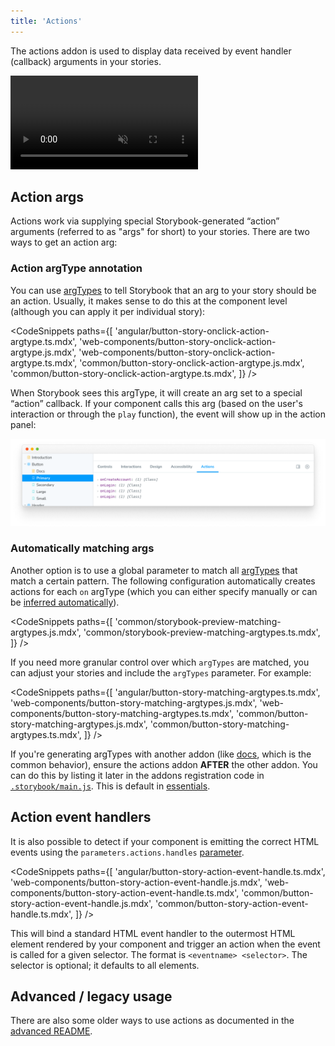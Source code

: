 ```yaml
---
title: 'Actions'
---
```


<YouTubeCallout id="BTIuTuoHsQc" title="STOP logging with Storybook Actions" />

The actions addon is used to display data received by event handler (callback) arguments in your stories.

<video autoPlay muted playsInline loop>
  <source
    src="addon-actions-demo-optimized.mp4"
    type="video/mp4"
  />
</video>

## Action args

Actions work via supplying special Storybook-generated “action” arguments (referred to as "args" for short) to your stories. There are two ways to get an action arg:

### Action argType annotation

You can use [argTypes](../api/argtypes.md) to tell Storybook that an arg to your story should be an action. Usually, it makes sense to do this at the component level (although you can apply it per individual story):

<!-- prettier-ignore-start -->

<CodeSnippets
  paths={[
    'angular/button-story-onclick-action-argtype.ts.mdx',
    'web-components/button-story-onclick-action-argtype.js.mdx',
    'web-components/button-story-onclick-action-argtype.ts.mdx',
    'common/button-story-onclick-action-argtype.js.mdx',
    'common/button-story-onclick-action-argtype.ts.mdx',
  ]}
/>

<!-- prettier-ignore-end -->

When Storybook sees this argType, it will create an arg set to a special “action” callback. If your component calls this arg (based on the user's interaction or through the `play` function), the event will show up in the action panel:

![Essential Actions addon usage](./addon-actions-screenshot.png)

### Automatically matching args

Another option is to use a global parameter to match all [argTypes](../api/argtypes.md) that match a certain pattern. The following configuration automatically creates actions for each `on` argType (which you can either specify manually or can be [inferred automatically](../api/argtypes.md#automatic-argtype-inference)).

<!-- prettier-ignore-start -->

<CodeSnippets
  paths={[
    'common/storybook-preview-matching-argtypes.js.mdx',
    'common/storybook-preview-matching-argtypes.ts.mdx',
  ]}
/>

<!-- prettier-ignore-end -->

If you need more granular control over which `argTypes` are matched, you can adjust your stories and include the `argTypes` parameter. For example:

<!-- prettier-ignore-start -->

<CodeSnippets
  paths={[
    'angular/button-story-matching-argtypes.ts.mdx',
    'web-components/button-story-matching-argtypes.js.mdx',
    'web-components/button-story-matching-argtypes.ts.mdx',
    'common/button-story-matching-argtypes.js.mdx',
    'common/button-story-matching-argtypes.ts.mdx',
  ]}
/>

<!-- prettier-ignore-end -->

<Callout variant="info" icon="💡">

If you're generating argTypes with another addon (like [docs](../writing-docs/introduction.md), which is the common behavior), ensure the actions addon <strong>AFTER</strong> the other addon. You can do this by listing it later in the addons registration code in [`.storybook/main.js`](../configure/overview.md#configure-story-rendering). This is default in [essentials](./introduction.md).

</Callout>

## Action event handlers

It is also possible to detect if your component is emitting the correct HTML events using the `parameters.actions.handles` [parameter](../writing-stories/parameters.md).

<!-- prettier-ignore-start -->

<CodeSnippets
  paths={[
    'angular/button-story-action-event-handle.ts.mdx',
    'web-components/button-story-action-event-handle.js.mdx',
    'web-components/button-story-action-event-handle.ts.mdx',
    'common/button-story-action-event-handle.js.mdx',
    'common/button-story-action-event-handle.ts.mdx',
  ]}
/>


<!-- prettier-ignore-end -->

This will bind a standard HTML event handler to the outermost HTML element rendered by your component and trigger an action when the event is called for a given selector. The format is `<eventname> <selector>`. The selector is optional; it defaults to all elements.

## Advanced / legacy usage

There are also some older ways to use actions as documented in the [advanced README](../../addons/actions/ADVANCED.md).
